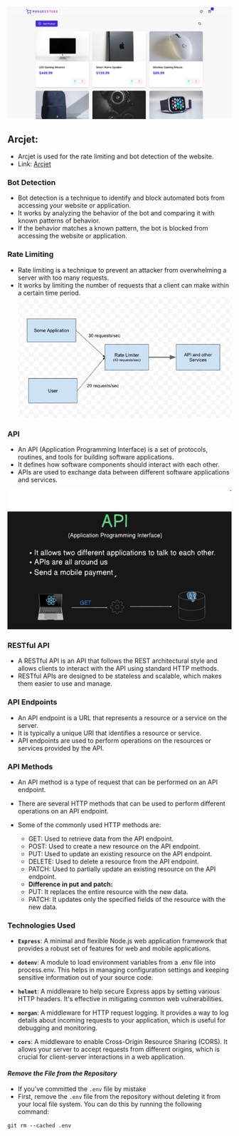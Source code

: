 ![Product-Store](img/product-store-app-homepage.png)

## Arcjet:
- Arcjet is used for the rate limiting and bot detection of the website.
- Link: [Arcjet](https://arcjet.com/)

### Bot Detection
- Bot detection is a technique to identify and block automated bots from accessing your website or application. 
- It works by analyzing the behavior of the bot and comparing it with known patterns of behavior. 
- If the behavior matches a known pattern, the bot is blocked from accessing the website or application.

### Rate Limiting
- Rate limiting is a technique to prevent an attacker from overwhelming a server with too many requests. 
- It works by limiting the number of requests that a client can make within a certain time period.
![Rate Limiting](img/rate-limiter.png)

### API 
- An API (Application Programming Interface) is a set of protocols, routines, and tools for building software applications. 
- It defines how software components should interact with each other. 
- APIs are used to exchange data between different software applications and services.

![API](img/thumbnail-api.png)

### RESTful API
- A RESTful API is an API that follows the REST architectural style and allows clients to interact with the API using standard HTTP methods. 
- RESTful APIs are designed to be stateless and scalable, which makes them easier to use and manage.

### API Endpoints
- An API endpoint is a URL that represents a resource or a service on the server. 
- It is typically a unique URI that identifies a resource or service. 
- API endpoints are used to perform operations on the resources or services provided by the API.

### API Methods
- An API method is a type of request that can be performed on an API endpoint. 
- There are several HTTP methods that can be used to perform different operations on an API endpoint. 
- Some of the commonly used HTTP methods are:
  - GET: Used to retrieve data from the API endpoint.
  - POST: Used to create a new resource on the API endpoint.
  - PUT: Used to update an existing resource on the API endpoint.
  - DELETE: Used to delete a resource from the API endpoint.
  - PATCH: Used to partially update an existing resource on the API endpoint.

  * **Difference in put and patch:**
  - PUT: It replaces the entire resource with the new data.
  - PATCH: It updates only the specified fields of the resource with the new data.


### Technologies Used
- **`Express`**: A minimal and flexible Node.js web application framework that provides a robust set of features for web and mobile applications.

- **`dotenv`**: A module to load environment variables from a .env file into process.env. This helps in managing configuration settings and keeping sensitive information out of your source code.

- **`helmet`**: A middleware to help secure Express apps by setting various HTTP headers. It's effective in mitigating common web vulnerabilities.

- **`morgan`**: A middleware for HTTP request logging. It provides a way to log details about incoming requests to your application, which is useful for debugging and monitoring.

- **`cors`**: A middleware to enable Cross-Origin Resource Sharing (CORS). It allows your server to accept requests from different origins, which is crucial for client-server interactions in a web application.


#### *Remove the File from the Repository*
- If you've committed the `.env` file by mistake
- First, remove the `.env` file from the repository without deleting it from your local file system. You can do this by running the following command:
```
git rm --cached .env
```